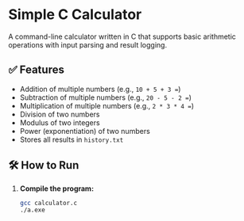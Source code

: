 # Simple C Calculator

A command-line calculator written in C that supports basic arithmetic operations with input parsing and result logging.

## ✅ Features

- Addition of multiple numbers (e.g., `10 + 5 + 3 =`)
- Subtraction of multiple numbers (e.g., `20 - 5 - 2 =`)
- Multiplication of multiple numbers (e.g., `2 * 3 * 4 =`)
- Division of two numbers
- Modulus of two integers
- Power (exponentiation) of two numbers
- Stores all results in `history.txt`

## 🛠️ How to Run

1. **Compile the program:**
   ```bash
   gcc calculator.c
   ./a.exe
